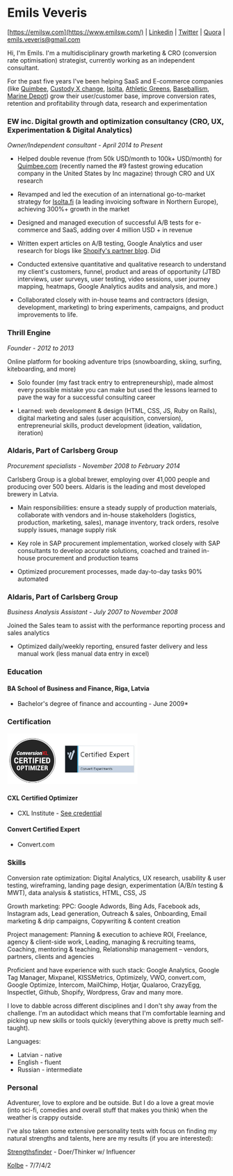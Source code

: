 # Emils Veveris 

[https://emilsw.com](https://www.emilsw.com/) | [Linkedin](https://www.linkedin.com/in/emilsveveris/) | [Twitter](https://twitter.com/emils_w) | [Quora](https://www.quora.com/profile/Emils-Veveris) | emils.veveris@gmail.com 

Hi, I'm Emils. I'm a multidisciplinary growth marketing & CRO (conversion rate optimisation) strategist, currently working as an independent consultant.

For the past five years I've been helping SaaS and E-commerce companies (like [Quimbee](https://www.quimbee.com/), [Custody X change](https://www.custodyxchange.com/), [Isolta](https://www.isolta.fi/), [Athletic Greens](https://athleticgreens.com), [Baseballism](https://www.baseballism.com/), [Marine Depot](https://www.marinedepot.com/)) grow their user/customer base, improve conversion rates, retention and profitability through data, research and experimentation

### EW inc. Digital growth and optimization consultancy (CRO, UX, Experimentation & Digital Analytics)

*Owner/Independent consultant - April 2014 to Present*

* Helped double revenue (from 50k USD/month to 100k+ USD/month) for [Quimbee.com](https://www.quimbee.com/) (recently named the #9 fastest growing education company in the United States by Inc magazine) through CRO and UX research

* Revamped and led the execution of an international go-to-market strategy for [Isolta.fi](https://www.isolta.fi/) (a leading invoicing software in Northern Europe), achieving 300%+ growth in the market

* Designed and managed execution of successful A/B tests for e-commerce and SaaS, adding over 4 million USD + in revenue 

* Written expert articles on A/B testing, Google Analytics and user research for blogs like [Shopify's partner blog](https://www.shopify.com/partners/blog/how-to-choose-the-right-a-b-testing-strategy-for-your-clients). Did 
 
* Conducted extensive quantitative and qualitative research to understand my client's customers, funnel, product and areas of opportunity (JTBD interviews, user surveys, user testing, video sessions, user journey mapping, heatmaps, Google Analytics audits and analysis, and more.)

* Collaborated closely with in-house teams and contractors (design, development, marketing) to bring experiments, campaigns, and product improvements to life.

### Thrill Engine

*Founder - 2012 to 2013*

Online platform for booking adventure trips (snowboarding, skiing, surfing, kiteboarding, and more)

* Solo founder (my fast track entry to entrepreneurship), made almost every possible mistake you can make but used the lessons learned to pave the way for a successful consulting career

* Learned: web development & design (HTML, CSS, JS, Ruby on Rails), digital marketing and sales (user acquisition, conversion), entrepreneurial skills, product development (ideation, validation, iteration)


### Aldaris, Part of Carlsberg Group 
*Procurement specialists - November 2008 to February 2014* 

Carlsberg Group is a global brewer, employing over 41,000 people and producing over 500 beers. Aldaris is the leading and most developed brewery in Latvia.

* Main responsibilities: ensure a steady supply of production materials, collaborate with vendors and in-house stakeholders (logistics, production, marketing, sales), manage inventory, track orders, resolve supply issues, manage supply risk

* Key role in SAP procurement implementation, worked closely with SAP consultants to develop accurate solutions, coached and trained in-house procurement and production teams

* Optimized procurement processes, made day-to-day tasks 90% automated

### Aldaris, Part of Carlsberg Group
*Business Analysis Assistant - July 2007 to November 2008*

Joined the Sales team to assist with the performance reporting process and sales analytics

* Optimized daily/weekly reporting, ensured faster delivery and less manual work (less manual data entry in excel) 

### Education

#### BA School of Business and Finance, Riga, Latvia
* Bachelor's degree of finance and accounting - June 2009*

### Certification
<img src="/images/cr.jpg" width="300">

#### CXL Certified Optimizer 
* CXL Institute - [See credential](https://certificates.conversionxl.com/2sfmk9fh)

#### Convert Certified Expert 
* Convert.com 

### Skills

Conversion rate optimization: Digital Analytics, UX research, usability & user testing, wireframing, landing page design,
experimentation (A/B/n testing & MWT), data analysis & statistics, HTML, CSS, JS

Growth marketing: PPC: Google Adwords, Bing Ads, Facebook ads, Instagram ads, Lead generation, Outreach & sales, Onboarding, Email marketing & drip campaigns, Copywriting & content creation

Project management: Planning & execution to achieve ROI, Freelance, agency & client-side work, Leading, managing & recruiting teams, Coaching, mentoring & teaching, Relationship management – vendors, partners, clients and agencies

Proficient and have experience with such stack: Google Analytics, Google Tag Manager, Mixpanel, KISSMetrics, Optimizely, VWO, convert.com, Google Optimize, Intercom, MailChimp, Hotjar, Qualaroo, CrazyEgg, Inspectlet, Github, Shopify, Wordpress, Grav and many more.

I love to dabble across different disciplines and I don't shy away from the challenge. I'm an autodidact which means that I'm comfortable learning and picking up new skills or tools quickly (everything above is pretty much self-taught).

Languages:
* Latvian - native
* English - fluent
* Russian - intermediate

### Personal

Adventurer, love to explore and be outside. But I do a love a great movie (into sci-fi, comedies and overall stuff that makes you think) when the weather is crappy outside. 

I've also taken some extensive personality tests with focus on finding my natural strengths and talents, here are my results (if you are interested):

[Strengthsfinder](https://drive.google.com/file/d/1HhfPPXNlv7SBxzYcYjPxbaL4VTqvQDZk/view?usp=sharing) - Doer/Thinker w/ Influencer 

[Kolbe](https://drive.google.com/file/d/11_s_WXvNgAVsitDN6W9XDvnZs4NWvATS/view?usp=sharing) - 7/7/4/2



